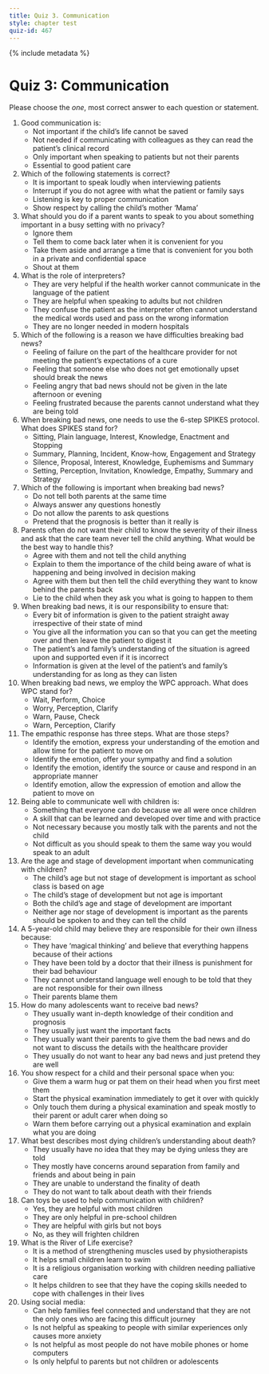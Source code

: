 ```yaml
---
title: Quiz 3. Communication
style: chapter test
quiz-id: 467
---
```


{% include metadata %}

# Quiz 3: Communication

Please choose the *one*, most correct answer to each question or statement.

1. Good communication is:
    -  Not important if the child’s life cannot be saved
    -  Not needed if communicating with colleagues as they can read the patient’s clinical record
    -  Only important when speaking to patients but not their parents
    +  Essential to good patient care
2. Which of the following statements is correct?
    -  It is important to speak loudly when interviewing patients
    -  Interrupt if you do not agree with what the patient or family says
    +  Listening is key to proper communication
    -  Show respect by calling the child’s mother ‘Mama’
3. What should you do if a parent wants to speak to you about something important in a busy setting with no privacy?
    -  Ignore them
    -  Tell them to come back later when it is convenient for you
    +  Take them aside and arrange a time that is convenient for you both in a private and confidential space
    -  Shout at them
4. What is the role of interpreters?
    +  They are very helpful if the health worker cannot communicate in the language of the patient
    -  They are helpful when speaking to adults but not children
    -  They confuse the patient as the interpreter often cannot understand the medical words used and pass on the wrong information
    -  They are no longer needed in modern hospitals
5. Which of the following is a reason we have difficulties breaking bad news?
    +  Feeling of failure on the part of the healthcare provider for not meeting the patient’s expectations of a cure
    -  Feeling that someone else who does not get emotionally upset should break the news
    -  Feeling angry that bad news should not be given in the late afternoon or evening
    -  Feeling frustrated because the parents cannot understand what they are being told
6. When breaking bad news, one needs to use the 6-step SPIKES protocol. What does SPIKES stand for?
    -  Sitting, Plain language, Interest, Knowledge, Enactment and Stopping
    -  Summary, Planning, Incident, Know-how, Engagement and Strategy
    -  Silence, Proposal, Interest, Knowledge, Euphemisms and Summary
    +  Setting, Perception, Invitation, Knowledge, Empathy, Summary and Strategy
7. Which of the following is important when breaking bad news?
    -  Do not tell both parents at the same time
    +  Always answer any questions honestly
    -  Do not allow the parents to ask questions
    -  Pretend that the prognosis is better than it really is
8. Parents often do not want their child to know the severity of their illness and ask that the care team never tell the child anything. What would be the best way to handle this?
    -  Agree with them and not tell the child anything
    +  Explain to them the importance of the child being aware of what is happening and being involved in decision making
    -  Agree with them but then tell the child everything they want to know behind the parents back
    -  Lie to the child when they ask you what is going to happen to them
9. When breaking bad news, it is our responsibility to ensure that:
    -  Every bit of information is given to the patient straight away irrespective of their state of mind
    -  You give all the information you can so that you can get the meeting over and then leave the patient to digest it
    -  The patient’s and family’s understanding of the situation is agreed upon and supported even if it is incorrect
    +  Information is given at the level of the patient’s and family’s understanding for as long as they can listen
10. When breaking bad news, we employ the WPC approach. What does WPC stand for?
    -  Wait, Perform, Choice
    -  Worry, Perception, Clarify
    +  Warn, Pause, Check
    -  Warn, Perception, Clarify
11. The empathic response has three steps. What are those steps?
    -  Identify the emotion, express your understanding of the emotion and allow time for the patient to move on
    -  Identify the emotion, offer your sympathy and find a solution
    +  Identify the emotion, identify the source or cause and respond in an appropriate manner
    -  Identify emotion, allow the expression of emotion and allow the patient to move on
12. Being able to communicate well with children is:
    -  Something that everyone can do because we all were once children
    +  A skill that can be learned and developed over time and with practice
    -  Not necessary because you mostly talk with the parents and not the child
    -  Not difficult as you should speak to them the same way you would speak to an adult
13. Are the age and stage of development important when communicating with children?
    -  The child’s age but not stage of development is important as school class is based on age
    -  The child’s stage of development but not age is important
    +  Both the child’s age and stage of development are important
    -  Neither age nor stage of development is important as the parents should be spoken to and they can tell the child
14. A 5-year-old child may believe they are responsible for their own illness because:
    +  They have ‘magical thinking’ and believe that everything happens because of their actions
    -  They have been told by a doctor that their illness is punishment for their bad behaviour
    -  They cannot understand language well enough to be told that they are not responsible for their own illness
    -  Their parents blame them
15. How do many adolescents want to receive bad news?
    +  They usually want in-depth knowledge of their condition and prognosis
    -  They usually just want the important facts
    -  They usually want their parents to give them the bad news and do not want to discuss the details with the healthcare provider
    -  They usually do not want to hear any bad news and just pretend they are well
16. You show respect for a child and their personal space when you:
    -  Give them a warm hug or pat them on their head when you first meet them
    -  Start the physical examination immediately to get it over with quickly
    -  Only touch them during a physical examination and speak mostly to their parent or adult carer when doing so
    +  Warn them before carrying out a physical examination and explain what you are doing
17. What best describes most dying children’s understanding about death?
    -  They usually have no idea that they may be dying unless they are told
    +  They mostly have concerns around separation from family and friends and about being in pain
    -  They are unable to understand the finality of death
    -  They do not want to talk about death with their friends
18. Can toys be used to help communication with children?
    +  Yes, they are helpful with most children
    -  They are only helpful in pre-school children
    -  They are helpful with girls but not boys
    -  No, as they will frighten children
19. What is the River of Life exercise?
    -  It is a method of strengthening muscles used by physiotherapists
    -  It helps small children learn to swim
    -  It is a religious organisation working with children needing palliative care
    +  It helps children to see that they have the coping skills needed to cope with challenges in their lives
20. Using social media:
    +  Can help families feel connected and understand that they are not the only ones who are facing this difficult journey
    -  Is not helpful as speaking to people with similar experiences only causes more anxiety
    -  Is not helpful as most people do not have mobile phones or home computers
    -  Is only helpful to parents but not children or adolescents
